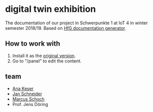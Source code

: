 digital twin exhibition
==========================

The documentation of our project in Schwerpunkte 1 at IoT 4 in winter semester 2018/19. Based on [HfG documentation generator](https://github.com/hfg-gmuend/hfg-documentation-generator).

How to work with
--------------------
1. Install it as the [original version](https://github.com/hfg-gmuend/hfg-documentation-generator#-how-to-create-a-documentation).
2. Go to "/panel" to edit the content.

team
------------------
* [Ana Keser](https://anakeser.de)
* [Jan Schneider](https://jan-patrick.de)
* [Marcus Schoch](https://marcus-schoch.de)
* Prof. Jens Döring